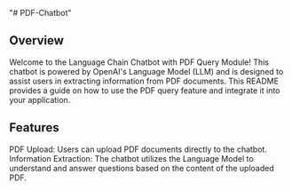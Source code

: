 "# PDF-Chatbot" 
## Overview
Welcome to the Language Chain Chatbot with PDF Query Module! This chatbot is powered by OpenAI's Language Model (LLM) and is designed to assist users in extracting information from PDF documents. This README provides a guide on how to use the PDF query feature and integrate it into your application.

## Features
PDF Upload: Users can upload PDF documents directly to the chatbot.
Information Extraction: The chatbot utilizes the Language Model to understand and answer questions based on the content of the uploaded PDF.
